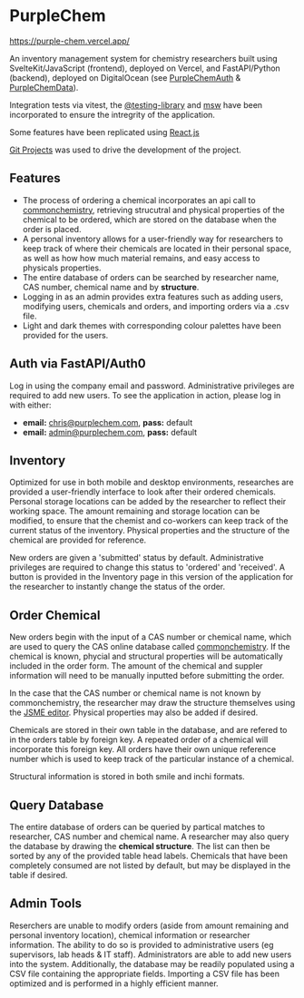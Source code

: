 # PurpleChem

https://purple-chem.vercel.app/

An inventory management system for chemistry researchers built using SvelteKit/JavaScript (frontend), deployed on Vercel, and FastAPI/Python (backend), deployed on DigitalOcean (see [PurpleChemAuth](https://github.com/CROpie/PurpleChemAuth) & [PurpleChemData](https://github.com/CROpie/PurpleChemData)).

Integration tests via vitest, the [@testing-library](https://testing-library.com/) and [msw](https://mswjs.io/) have been incorporated to ensure the intregrity of the application.

Some features have been replicated using [React.js](https://github.com/CROpie/PurpleChemReact)

[Git Projects](https://github.com/users/CROpie/projects/2) was used to drive the development of the project.

## Features

- The process of ordering a chemical incorporates an api call to [commonchemistry](https://commonchemistry.cas.org/), retrieving strucutral and physical properties of the chemical to be ordered, which are stored on the database when the order is placed.
- A personal inventory allows for a user-friendly way for researchers to keep track of where their chemicals are located in their personal space, as well as how how much material remains, and easy access to physicals properties.
- The entire database of orders can be searched by researcher name, CAS number, chemical name and by **structure**.
- Logging in as an admin provides extra features such as adding users, modifying users, chemicals and orders, and importing orders via a .csv file.
- Light and dark themes with corresponding colour palettes have been provided for the users.

## Auth via FastAPI/Auth0

Log in using the company email and password. Administrative privileges are required to add new users. To see the application in action, please log in with either:

- **email:** chris@purplechem.com, **pass:** default
- **email:** admin@purplechem.com, **pass:** default

## Inventory

Optimized for use in both mobile and desktop environments, researches are provided a user-friendly interface to look after their ordered chemicals. Personal storage locations can be added by the researcher to reflect their working space. The amount remaining and storage location can be modified, to ensure that the chemist and co-workers can keep track of the current status of the inventory. Physical properties and the structure of the chemical are provided for reference.

New orders are given a 'submitted' status by default. Administrative privileges are required to change this status to 'ordered' and 'received'. A button is provided in the Inventory page in this version of the application for the researcher to instantly change the status of the order.

## Order Chemical

New orders begin with the input of a CAS number or chemical name, which are used to query the CAS online database called [commonchemistry](https://commonchemistry.cas.org/). If the chemical is known, phycial and structural properties will be automatically included in the order form. The amount of the chemical and suppler information will need to be manually inputted before submitting the order.

In the case that the CAS number or chemical name is not known by commonchemistry, the researcher may draw the structure themselves using the [JSME editor](https://jsme-editor.github.io/). Physical properties may also be added if desired.

Chemicals are stored in their own table in the database, and are refered to in the orders table by foreign key. A repeated order of a chemical will incorporate this foreign key. All orders have their own unique reference number which is used to keep track of the particular instance of a chemical.

Structural information is stored in both smile and inchi formats.

## Query Database

The entire database of orders can be queried by partical matches to researcher, CAS number and chemical name. A researcher may also query the database by drawing the **chemical structure**. The list can then be sorted by any of the provided table head labels. Chemicals that have been completely consumed are not listed by default, but may be displayed in the table if desired.

## Admin Tools

Reserchers are unable to modify orders (aside from amount remaining and personal inventory location), chemical information or researcher information. The ability to do so is provided to administrative users (eg supervisors, lab heads & IT staff). Administrators are able to add new users into the system. Additionally, the database may be readily populated using a CSV file containing the appropriate fields. Importing a CSV file has been optimized and is performed in a highly efficient manner.
